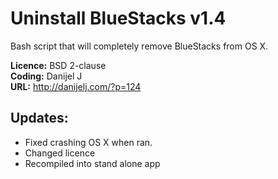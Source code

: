Uninstall BlueStacks v1.4
=========================

Bash script that will completely remove BlueStacks from OS X.

**Licence:** BSD 2-clause  
**Coding:** Danijel J  
**URL:** http://danijelj.com/?p=124

Updates:
--------

- Fixed crashing OS X when ran.
- Changed licence
- Recompiled into stand alone app
